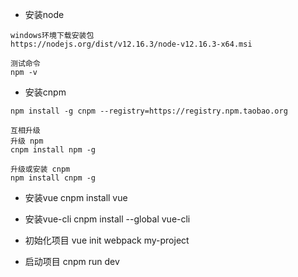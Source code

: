 - 安装node
```
windows环境下载安装包
https://nodejs.org/dist/v12.16.3/node-v12.16.3-x64.msi

测试命令
npm -v
```

- 安装cnpm
```
npm install -g cnpm --registry=https://registry.npm.taobao.org

互相升级
升级 npm
cnpm install npm -g

升级或安装 cnpm
npm install cnpm -g

```

- 安装vue
cnpm install vue

- 安装vue-cli
cnpm install --global vue-cli

- 初始化项目
vue init webpack my-project

- 启动项目
cnpm run dev


